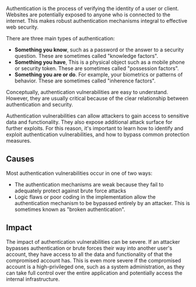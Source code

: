 Authentication is the process of verifying the identity of a user or client. Websites are potentially exposed to anyone who is connected to the internet. This makes robust authentication mechanisms integral to effective web security.

There are three main types of authentication:
- **Something you know**, such as a password or the answer to a security question. These are sometimes called "knowledge factors".
- **Something you have**, This is a physical object such as a mobile phone or security token. These are sometimes called "possession factors".
- **Something you are or do**. For example, your biometrics or patterns of behavior. These are sometimes called "inherence factors".

Conceptually, authentication vulnerabilities are easy to understand. However, they are usually critical because of the clear relationship between authentication and security.

Authentication vulnerabilities can allow attackers to gain access to sensitive data and functionality. They also expose additional attack surface for further exploits. For this reason, it's important to learn how to identify and exploit authentication vulnerabilities, and how to bypass common protection measures.
## Causes
Most authentication vulnerabilities occur in one of two ways:
- The authentication mechanisms are weak because they fail to adequately protect against brute force attacks
- Logic flaws or poor coding in the implementation allow the authentication mechanism to be bypassed entirely by an attacker. This is sometimes known as "broken authentication".

## Impact
The impact of authentication vulnerabilities can be severe. If an attacker bypasses authentication or brute forces their way into another user's account, they have access to all the data and functionality of that the compromised account has. This is even more severe if the compromised account is a high-privileged one, such as a system administration, as they can take full control over the entire application and potentially access the internal infrastructure.